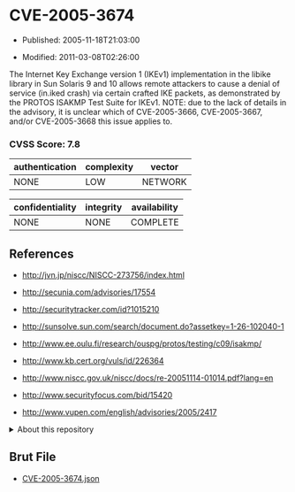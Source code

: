 # CVE-2005-3674

- Published: 2005-11-18T21:03:00

- Modified: 2011-03-08T02:26:00

The Internet Key Exchange version 1 (IKEv1) implementation in the libike library in Sun Solaris 9 and 10 allows remote attackers to cause a denial of service (in.iked crash) via certain crafted IKE packets, as demonstrated by the PROTOS ISAKMP Test Suite for IKEv1. NOTE: due to the lack of details in the advisory, it is unclear which of CVE-2005-3666, CVE-2005-3667, and/or CVE-2005-3668 this issue applies to.

### CVSS Score: **7.8**

| authentication | complexity | vector |
| --- | --- | --- |
| NONE | LOW | NETWORK |

| confidentiality | integrity | availability |
| --- | --- | --- |
| NONE | NONE | COMPLETE |

## References

* http://jvn.jp/niscc/NISCC-273756/index.html

* http://secunia.com/advisories/17554

* http://securitytracker.com/id?1015210

* http://sunsolve.sun.com/search/document.do?assetkey=1-26-102040-1

* http://www.ee.oulu.fi/research/ouspg/protos/testing/c09/isakmp/

* http://www.kb.cert.org/vuls/id/226364

* http://www.niscc.gov.uk/niscc/docs/re-20051114-01014.pdf?lang=en

* http://www.securityfocus.com/bid/15420

* http://www.vupen.com/english/advisories/2005/2417

<details>
<summary>About this repository</summary> 

  This repository is part of the project [Live Hack CVE](https://github.com/Live-Hack-CVE). Main website can be found [www.live-hack.org](https://www.live-hack.org) 
  
  Made by [Sn0wAlice](https://github.com/Sn0wAlice) for the people that care about security and need to have a feed of the latest CVEs. Hope you enjoy it, don't forget to star the repo and follow me on [Twitter](https://twitter.com/Sn0wAlice) and [Github](https://github.com/Sn0wAlice). And that is my [personnal website](https://www.alice-snow.me/)

  - [Home Page](https://github.com/Live-Hack-CVE)
  - [Framework](https://github.com/Live-Hack-CVE/cve-framework)
  - [CVE database](https://github.com/Live-Hack-CVE/full_database)
  - [Changelog](https://github.com/Live-Hack-CVE/Changelog)
</details>

## Brut File

* [CVE-2005-3674.json](https://raw.githubusercontent.com/Live-Hack-CVE/full_database/main/cves/2005/CVE-2005-3674.json)

